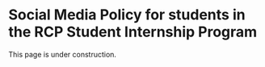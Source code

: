 # Social Media Policy for students in the RCP Student Internship Program

This page is under construction.
